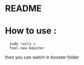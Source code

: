 # README

How to use :
============

```
  sudo rails c
  Tool.new.booster
```
then you can watch in booster folder
